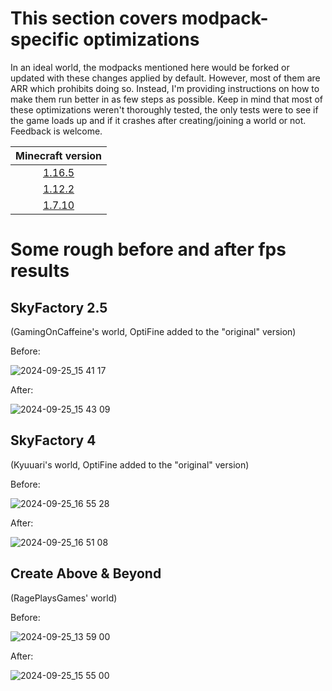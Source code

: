 # This section covers modpack-specific optimizations

In an ideal world, the modpacks mentioned here would be forked or updated with these changes applied by default. However, most of them are ARR which prohibits doing so. Instead, I'm providing instructions on how to make them run better in as few steps as possible. Keep in mind that most of these optimizations weren't thoroughly tested, the only tests were to see if the game loads up and if it crashes after creating/joining a world or not. Feedback is welcome.

| Minecraft version |
|:---:|
| [1.16.5](1.16.5.md) |
| [1.12.2](1.12.2.md) |
| [1.7.10](1.7.10.md) |

# Some rough before and after fps results

## SkyFactory 2.5 
(GamingOnCaffeine's world, OptiFine added to the "original" version)

Before:

![2024-09-25_15 41 17](https://github.com/user-attachments/assets/c5728238-2b89-4817-886f-684e114b866d)

After:

![2024-09-25_15 43 09](https://github.com/user-attachments/assets/26fcab0c-a2b4-4d15-91dc-7f9475386a81)

## SkyFactory 4
(Kyuuari's world, OptiFine added to the "original" version)

Before:

![2024-09-25_16 55 28](https://github.com/user-attachments/assets/f24ea82d-d1ac-4c04-815c-5983ddcca14d)

After: 

![2024-09-25_16 51 08](https://github.com/user-attachments/assets/00580fd1-e8b1-4099-8014-fcb34555a8c8)

## Create Above & Beyond
(RagePlaysGames' world)

Before:

![2024-09-25_13 59 00](https://github.com/user-attachments/assets/a37d1fd9-7142-4049-b224-f8c70ef610c2)

After:

![2024-09-25_15 55 00](https://github.com/user-attachments/assets/76750737-64a3-4dfe-bba7-7a777c6cb3cf)
